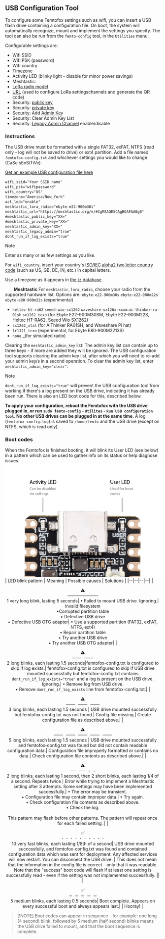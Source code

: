     

## USB Configuration Tool
To configure some Femtofox settings such as wifi, you can insert a USB flash drive containing a configuration file. On boot, the system will automatically recognize, mount and implement the settings you specify. The tool can also be run from the `femto-config` tool, in the `Utilities` menu.

Configurable settings are:
- Wifi SSID
- Wifi PSK (password)
- Wifi country
- Timezone
- Activity LED (blinky light - disable for minor power savings)
- Meshtastic:
 - [LoRa radio model](https://github.com/femtofox/femtofox/blob/main/supported_hardware.md)
 - [URL](https://meshtastic.org/docs/software/python/cli/#--seturl-seturl) (used to configure LoRa settingschannels and generate the QR code)
 - Security: [public key](https://meshtastic.org/docs/configuration/radio/security/#public-key)
 - Security: [private key](https://meshtastic.org/docs/configuration/radio/security/#private-key)
 - Security: Add [Admin Key](https://meshtastic.org/docs/configuration/radio/security/#admin-key)
 - Security: Clear Admin Key List
 - Security: [Legacy Admin Channel](https://meshtastic.org/docs/configuration/radio/security/#admin-channel-enabled) enable/disable

### Instructions
The USB drive must be formatted with a single FAT32, exFAT, NTFS (read only - log will not be saved to drive) or ext4 partition. Add a file named `femtofox-config.txt` and whichever settings you would like to change (CaSe sEnSiTiVe).

<a href download="assets/femtofox-config.txt">[Get an example USB configuration file here](assets/femtofox-config.txt)
```
wifi_ssid="Your SSID name"
wifi_psk="wifipassword"
wifi_country="US"
timezone="America/New_York"
act_led="enable"
meshtastic_lora_radio="ebyte-e22-900m30s"
meshtastic_url="https://meshtastic.org/e/#CgMSAQESCAgBOAFAA0gB"
#meshtastic_public_key="XX="
#meshtastic_private_key="XX="
meshtastic_admin_key="XX="
meshtastic_legacy_admin="true"
dont_run_if_log_exists="true"
```
> [!NOTE]
> Enter as many or as few settings as you like.
>
> For `wifi_country`, insert your country's [ISO/IEC alpha2 two letter country code](https://en.wikipedia.org/wiki/ISO_3166-1_alpha-2#Officially_assigned_code_elements) (such as US, GB, DE, IN, etc.) in capital letters.
>
> Use a timezone as it appears in [the tz database](https://en.wikipedia.org/wiki/List_of_tz_database_time_zones).
>
>   **Meshtastic**
> For `meshtastic_lora_radio`, choose your radio from the supported hardware list.
> Options are:
>  `ebyte-e22-900m30s`
>  `ebyte-e22-900m22s`
>  `ebyte-e80-900m22s` (experimental)
> - `heltec-ht-ra62`
>  `seeed-wio-sx1262`
>  `waveshare-sx126x-xxxm`
>  `ai-thinker-ra-01sh`
>  `sx1262_tcxo` (for Ebyte E22-900M30SM, Ebyte E22-900M22S, Heltec HT-RA62, Seeed Wio SX1262)
> - `sx1262_xtal` (for AiThinker RA01SH, and Waveshare Pi hat)
> - `lr1121_tcxo` (experimental, for Ebyte E80-900M2213S)
> - `none` _(for simulated radio)
>
> Clearing the `meshtastic_admin_key` list: The admin key list can contain up to three keys - if more are added they will be ignored. The USB configuration tool supports clearing the admin key list, after which you will need to re-add your admin key/s in a second operation. To clear the admin key list, enter `meshtastic_admin_key="clear"`.

> [!NOTE]
> `dont_run_if_log_exists="true"` will prevent the USB configuration tool from working if there's a log present on the USB drive, indicating it has already been run. There is also an LED boot code for this, described below.

**To apply your configuration, reboot the Femtofox with the USB drive plugged in, or run `sudo femto-config` - `Utilites` - `Run USB configuration tool`. No other USB drives can be plugged in at the same time.**
A log (`femtofox-config.log`) is saved to `/home/femto` and the USB drive (except on NTFS, which is read only).
<br>
### Boot codes
When the Femtofox is finished booting, it will blink its User LED (see below) in a pattern which can be used to gather info on its status or help diagnose issues.
![LEDs](assets/images/leds.png)
| LED blink pattern                                                                                                                                                           | Meaning                                                                                                                                                                                                     | Possible causes                                                                                                                                                                                                                                         | Solutions                                                                                                                                                                                              |
|--|--|--|--|
| <p align="center">⚠️<br>**──────────**<br>1 very long blink, lasting 5 seconds</center>| • Failed to mount USB drive. Ignoring.| Invalid filesystem<br>•Corrupted partition table<br>• Defective USB drive<br>• Defective USB OTG adapter| • Use a supported partition (FAT32, exFAT, NTFS, ext4)<br>• Repair partition table<br>• Try another USB drive<br>• Try another USB OTG adapter|
| <p align="center">⚠️<br>**───&nbsp;&nbsp;&nbsp;───**<br>2 long blinks, each lasting 1.5 seconds</center>|femtofox-config.txt is configured to skip if log exists.| femtofox-config.txt is configured to skip if USB drive mounted successfully but femtofox-config.txt contains `dont_run_if_log_exists="true"` and a log is present on the USB drive. Ignoring.| • Remove log from USB drive.<br>• Remove `dont_run_if_log_exists` line from femtofox-config.txt.|
| <p align="center">⚠️<br>**───&nbsp;&nbsp;&nbsp;───&nbsp;&nbsp;&nbsp;───**<br>3 long blinks, each lasting 1.5 seconds | USB drive mounted successfully but femtofox-config.txt was not found.| Config file missing.| Create configuration file as described above.|
| <p align="center">⚠️<br>**───&nbsp;&nbsp;&nbsp;───&nbsp;&nbsp;&nbsp;───&nbsp;&nbsp;&nbsp;───&nbsp;&nbsp;&nbsp;───**<br>5 long blinks, each lasting 1.5 seconds</center>                                                    | USB drive mounted successfully and femtofox-config.txt was found but did not contain readable configuration data.| Configuration file improperly formatted or contains no data.| Check configuration file contents as described above.|
| <p align="center">⚠️<br>**──&nbsp;&nbsp;&nbsp;──&nbsp;&nbsp;&nbsp;-&nbsp;&nbsp;&nbsp;-**<br>2 long blinks, each lasting 1 second, then 2 short blinks, each lasting 1/4 of a second. Repeats twice | Error while trying to implement a Meshtastic setting after 3 attempts. Some settings may have been implemented successfully.| • The error may be transient.<br>• Configuration file may contain improper data.| • Try again.<br>• Check configuration file contents as described above.<br>• Check the log.<br><br>This pattern may flash before other patterns. The pattern will repeat once for each failed setting. |
| <p align="center">✅<br>**·&nbsp;&nbsp;&nbsp;·&nbsp;&nbsp;&nbsp;·&nbsp;&nbsp;&nbsp;·&nbsp;&nbsp;&nbsp;·&nbsp;&nbsp;&nbsp;·&nbsp;&nbsp;&nbsp;·&nbsp;&nbsp;&nbsp;·&nbsp;&nbsp;&nbsp;·&nbsp;&nbsp;&nbsp;·**<br>10 very fast blinks, each lasting 1/8th of a second</center>| USB drive mounted successfully, and femtofox-config.txt was found and contained configuration data which was sent for deployment. Any affected services will now restart. You can disconnect the USB drive. | This does not mean that the information in the config file is correct - only that it was readable.<br>Note that the "success" boot code will flash if at least one setting is successfully read - even if the setting was not implemented successfully. ||
| <p align="center">✅<br>**─&nbsp;&nbsp;&nbsp;─&nbsp;&nbsp;&nbsp;─&nbsp;&nbsp;&nbsp;─&nbsp;&nbsp;&nbsp;─**<br> 5 medium blinks, each lasting 0.5 seconds</center>| Boot complete. Appears on every successful boot and always appears last.| | Hooray! |
> \[!NOTE\]
> Boot codes can appear in sequence - for example: one long (4 second) blink, followed by 5 medium (half second) blinks means the USB drive failed to mount, and that the boot sequence is complete.
<!--stackedit_data:
eyJoaXN0b3J5IjpbMTc5MDE4ODE0XX0=
-->